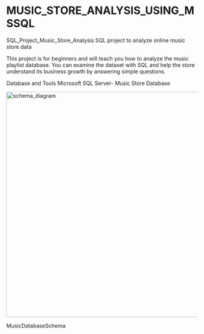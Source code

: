 # MUSIC_STORE_ANALYSIS_USING_MSSQL

SQL_Project_Music_Store_Analysis SQL project to analyze online music store data

This project is for beginners and will teach you how to analyze the music playlist database. You can examine the dataset with SQL and help the store understand its business growth by answering simple questions.

Database and Tools Microsoft SQL Server- Music Store Database

<img width="594" alt="schema_diagram" src="https://github.com/user-attachments/assets/49aa5790-579b-4207-94fc-c419aed5a9b2">


MusicDatabaseSchema
